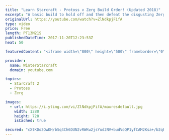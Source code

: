 ```yaml
---
title: "Learn Starcraft - Protoss v Zerg Build Order! (Updated 2018)"
excerpt: "A basic build to hold off and then defeat the disgusting Zerg! Meant for lower level players who have little direction, not for high level players looking for the dankest meta :) -- Watch live at https://www.twitch.tv/wintergaming"
originalUrl: https://youtube.com/watch?v=ZlNdkpjFifA
type: video
price: Free
length: PT13M21S
publishedDateTime: 2017-11-20T12:23:53Z
heat: 50

featuredContent: "<iframe width=\"800\" height=\"500\" frameborder=\"0\" src=\"https://www.youtube.com/embed/ZlNdkpjFifA\" allow=\"accelerometer; autoplay; encrypted-media; gyroscope; picture-in-picture\" allowfullscreen></iframe>"

provider:
  name: WinterStarcraft
  domain: youtube.com

topics:
  - StarCraft 2
  - Protoss
  - Zerg

images:
  - url: https://i.ytimg.com/vi/ZlNdkpjFifA/maxresdefault.jpg
    width: 1280
    height: 720
    isCached: true

secured: "cXtKDo3OwKH/bSq4Ch6DUN2vRWKw2jsYud2NV+budVoQP1yfCAM2Ksa+/b2qBcKi8QlFxIkwl66eZt0ht+g8xgW2QaSoeShlA64bd4TkHuFvde8py0PV118oTeAJd/UZ8wJnHknkrM//FK/3nM+8OOMqm7rLoiSXSiXI9e9xqUhuxHwOTexasquFGy1llOiWf2YoWpwKoD7V6P4u7UQ1yOM0SNCLzgEjKS+qfAGC7f2dEZwarEgBoeTpLBFF0R/aO/eMra4L/uBCqf0/uzVyuzRL5xI/kTIkpkX2zbBNrQe1TIj0JE/1BZUxD4JEzDnwGvsHxlLy5swYNeO5ft7sMdzs8YdYK4hpko/aUU0KXoeDx0i4JKpUE3NbF1Xn2+4kRX6FGpjWDhfPJwIwXOVqIwWIvGGWT0dZdM3fu+AUjhQ=;YF+XOnRGvV5PeAOIGCRBCQ=="
---
```


